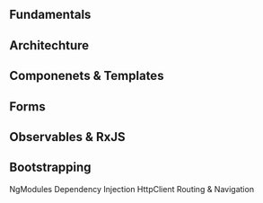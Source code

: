 ## Fundamentals
## Architechture
## Componenets & Templates
## Forms
## Observables & RxJS
## Bootstrapping
NgModules
Dependency Injection
HttpClient
Routing & Navigation

